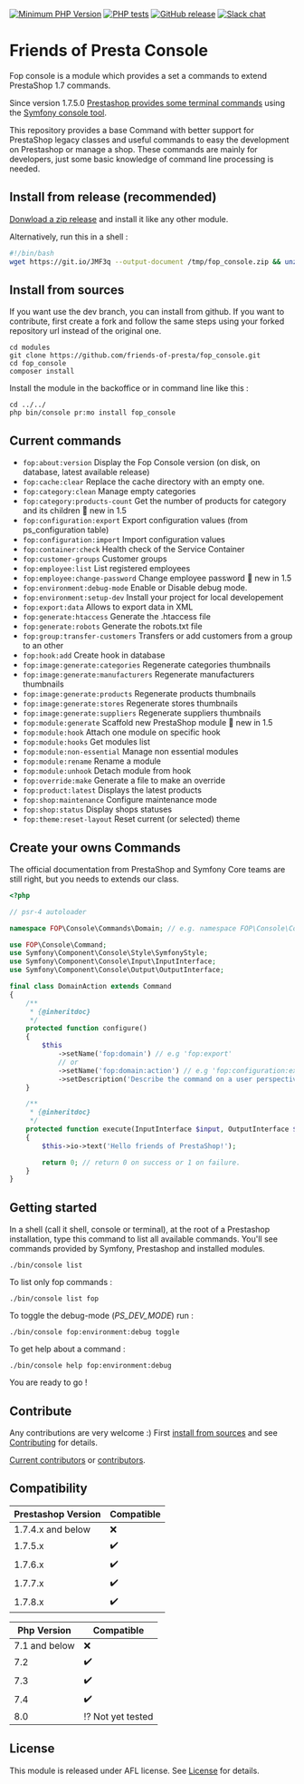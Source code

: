 [![Minimum PHP Version](https://img.shields.io/badge/php-%3E%3D%207.2-8892BF.svg?style=flat-square)](https://php.net/)
[![PHP tests](https://github.com/friends-of-presta/fop_console/actions/workflows/phpstan.yml/badge.svg)](https://github.com/friends-of-presta/fop_console/blob/dev/.github/workflows/phpstan.yml)
[![GitHub release](https://img.shields.io/github/v/release/friends-of-presta/fop_console)](https://github.com/friends-of-presta/fop_console/releases)
[![Slack chat](https://img.shields.io/badge/Chat-on%20Slack-red)](https://github.com/friends-of-presta/who-we-are#what-we-do)

# Friends of Presta Console

Fop console is a module which provides a set a commands to extend PrestaShop 1.7 commands.

Since version 1.7.5.0 [Prestashop provides some terminal commands](https://devdocs.prestashop.com/1.7/modules/concepts/commands/) using the [Symfony console tool](https://symfony.com/doc/3.4/console.html).

This repository provides a base Command with better support for PrestaShop legacy classes and useful commands to easy the development on Prestashop or manage a shop.
These commands are mainly for developers, just some basic knowledge of command line processing is needed.

## Install from release (recommended)

[Donwload a zip release](https://github.com/friends-of-presta/fop_console/releases) and install it like any other module.

Alternatively, run this in a shell :

```bash
#!/bin/bash
wget https://git.io/JMF3q --output-document /tmp/fop_console.zip && unzip /tmp/fop_console.zip -d modules && ./bin/console pr:mo install fop_console
```

## Install from sources

If you want use the dev branch, you can install from github.
If you want to contribute, first create a fork and follow the same steps using your forked repository url instead of the original one.

```
cd modules 
git clone https://github.com/friends-of-presta/fop_console.git
cd fop_console
composer install
```
Install the module in the backoffice or in command line like this :
```
cd ../../
php bin/console pr:mo install fop_console
```

## Current commands

* `fop:about:version`                  Display the Fop Console version (on disk, on database, latest available release)
* `fop:cache:clear`                    Replace the cache directory with an empty one.
* `fop:category:clean`                 Manage empty categories
* `fop:category:products-count`        Get the number of products for category and its children :tada: new in 1.5
* `fop:configuration:export`           Export configuration values (from ps_configuration table)
* `fop:configuration:import`           Import configuration values
* `fop:container:check`                Health check of the Service Container
* `fop:customer-groups`                Customer groups
* `fop:employee:list`                  List registered employees
* `fop:employee:change-password`       Change employee password :tada: new in 1.5
* `fop:environment:debug-mode`         Enable or Disable debug mode.
* `fop:environment:setup-dev`          Install your project for local developement
* `fop:export:data`                    Allows to export data in XML
* `fop:generate:htaccess`              Generate the .htaccess file
* `fop:generate:robots`                Generate the robots.txt file
* `fop:group:transfer-customers`       Transfers or add customers from a group to an other
* `fop:hook:add`                       Create hook in database
* `fop:image:generate:categories`      Regenerate categories thumbnails
* `fop:image:generate:manufacturers`   Regenerate manufacturers thumbnails
* `fop:image:generate:products`        Regenerate products thumbnails
* `fop:image:generate:stores`          Regenerate stores thumbnails
* `fop:image:generate:suppliers`       Regenerate suppliers thumbnails
* `fop:module:generate`                Scaffold new PrestaShop module :tada: new in 1.5
* `fop:module:hook`                    Attach one module on specific hook
* `fop:module:hooks`                   Get modules list
* `fop:module:non-essential`           Manage non essential modules
* `fop:module:rename`                  Rename a module
* `fop:module:unhook`                  Detach module from hook
* `fop:override:make`                  Generate a file to make an override
* `fop:product:latest`                 Displays the latest products
* `fop:shop:maintenance`               Configure maintenance mode
* `fop:shop:status`                    Display shops statuses
* `fop:theme:reset-layout`             Reset current (or selected) theme

## Create your owns Commands

The official documentation from PrestaShop and Symfony Core teams are still right, but you needs
to extends our class.

```php
<?php

// psr-4 autoloader

namespace FOP\Console\Commands\Domain; // e.g. namespace FOP\Console\Commands\Configuration

use FOP\Console\Command;
use Symfony\Component\Console\Style\SymfonyStyle;
use Symfony\Component\Console\Input\InputInterface;
use Symfony\Component\Console\Output\OutputInterface;

final class DomainAction extends Command
{
    /**
     * {@inheritdoc}
     */
    protected function configure()
    {
        $this
            ->setName('fop:domain') // e.g 'fop:export'
            // or
            ->setName('fop:domain:action') // e.g 'fop:configuration:export' 
            ->setDescription('Describe the command on a user perspective.');
    }

    /**
     * {@inheritdoc}
     */
    protected function execute(InputInterface $input, OutputInterface $output)
    {
        $this->io->text('Hello friends of PrestaShop!');

        return 0; // return 0 on success or 1 on failure.
    }
}
```

## Getting started

In a shell (call it shell, console or terminal), at the root of a Prestashop installation, type this command to list all available commands.
You'll see commands provided by Symfony, Prestashop and installed modules.

```shell
./bin/console list
```

To list only fop commands :
```shell
./bin/console list fop
```

To toggle the debug-mode (_PS_DEV_MODE_) run :
```shell
./bin/console fop:environment:debug toggle
```

To get help about a command :
```shell
./bin/console help fop:environment:debug
```

You are ready to go !

## Contribute

Any contributions are very welcome :)
First [install from sources](/README.md#install-from-sources) and see [Contributing](/CONTRIBUTING.md) for details.

[Current contributors](https://github.com/friends-of-presta/fop_console/graphs/contributors) or [contributors](/CONTRIBUTORS.md).

## Compatibility

| Prestashop Version | Compatible |
| ------------------ | -----------|
| 1.7.4.x and below | :x: |
| 1.7.5.x | :heavy_check_mark: |
| 1.7.6.x | :heavy_check_mark: |
| 1.7.7.x | :heavy_check_mark: |
| 1.7.8.x | :heavy_check_mark: |

| Php Version | Compatible |
| ------ | -----------|
| 7.1 and below | :x: |
| 7.2 | :heavy_check_mark: |
| 7.3| :heavy_check_mark: |
| 7.4 | :heavy_check_mark: |
| 8.0 | :interrobang: Not yet tested |

## License

This module is released under AFL license.
See [License](/docs/licenses/LICENSE.txt) for details.
